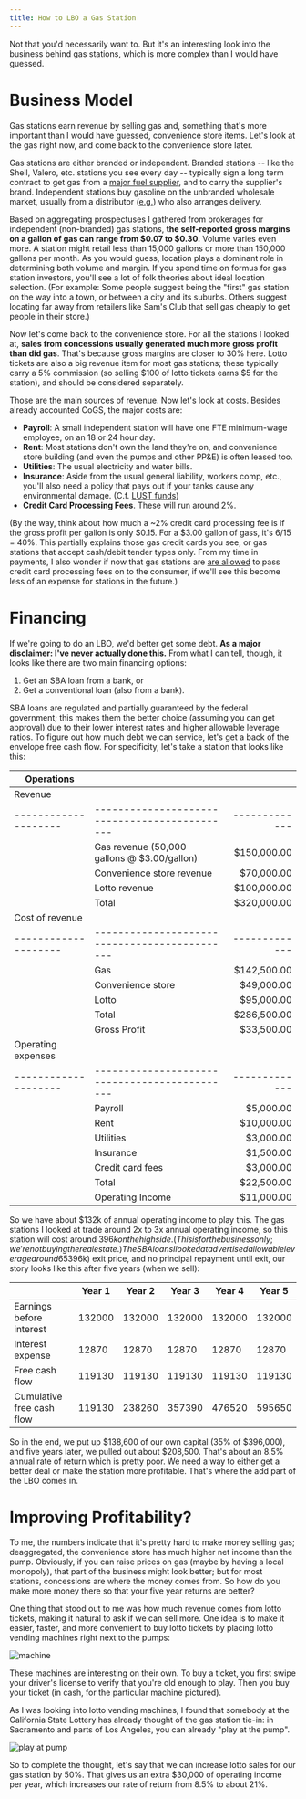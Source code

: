 ```yaml
---
title: How to LBO a Gas Station
---
```


Not that you'd necessarily want to. But it's an interesting look into the business behind gas stations, which is more complex than I would have guessed.

# Business Model

Gas stations earn revenue by selling gas and, something that's more important than I would have guessed, convenience store items. Let's look at the gas right now, and come back to the convenience store later.

Gas stations are either branded or independent. Branded stations -- like the Shell, Valero, etc. stations you see every day -- typically sign a long term contract to get gas from a [major fuel supplier](http://www.kendrickoil.com/the-differences-between-branded-vs-unbranded-fuel/), and to carry the supplier's brand. Independent stations buy gasoline on the unbranded wholesale market, usually from a distributor ([e.g.](http://www.petroleumtraders.com/unbranded-retail.aspx)) who also arranges delivery. 

Based on aggregating prospectuses I gathered from brokerages for independent (non-branded) gas stations, **the self-reported gross margins on a gallon of gas can range from $0.07 to $0.30.** Volume varies even more. A station might retail less than 15,000 gallons or more than 150,000 gallons per month. As you would guess, location plays a dominant role in determining both volume and margin. If you spend time on formus for gas station investors, you'll see a lot of folk theories about ideal location selection. (For example: Some people suggest being the "first" gas station on the way into a town, or between a city and its suburbs. Others suggest locating far away from retailers like Sam's Club that sell gas cheaply to get people in their store.)

Now let's come back to the convenience store. For all the stations I looked at, **sales from concessions usually generated much more gross profit than did gas**. That's because gross margins are closer to 30% here. Lotto tickets are also a big revenue item for most gas stations; these typically carry a 5% commission (so selling $100 of lotto tickets earns $5 for the station), and should be considered separately.

Those are the main sources of revenue. Now let's look at costs. Besides already accounted CoGS, the major costs are:

* **Payroll**: A small independent station will have one FTE minimum-wage employee, on an 18 or 24 hour day.
* **Rent**: Most stations don't own the land they're on, and convenience store building (and even the pumps and other PP&E) is often leased too.
* **Utilities**: The usual electricity and water bills.
* **Insurance**: Aside from the usual general liability, workers comp, etc., you'll also need a policy that pays out if your tanks cause any environmental damage. (C.f. [LUST funds](https://www.epa.gov/ust/leaking-underground-storage-tank-lust-trust-fund))
* **Credit Card Processing Fees**. These will run around 2%.

(By the way, think about how much a ~2% credit card processing fee is if the gross profit per gallon is only $0.15. For a $3.00 gallon of gass, it's 6/15 = 40%. This partially explains those gas credit cards you see, or gas stations that accept cash/debit tender types only. From my time in payments, I also wonder if now that gas stations are  [are allowed](https://www.nerdwallet.com/blog/credit-cards/credit-card-charged-more-gas-station/) to pass credit card processing fees on to the consumer, if we'll see this become less of an expense for stations in the future.)

# Financing

If we're going to do an LBO, we'd better get some debt. **As a major disclaimer: I've never actually done this.** From what I can tell, though, it looks like there are two main financing options:

1. Get an SBA loan from a bank, or
2. Get a conventional loan (also from a bank).

SBA loans are regulated and partially guaranteed by the federal government; this makes them the better choice (assuming you can get approval) due to their lower interest rates and higher allowable leverage ratios. To figure out how much debt we can service, let's get a back of the envelope free cash flow. For specificity, let's take a station that looks like this:


| Operations         |                                             |             |
|--------------------|---------------------------------------------|------------:|
| Revenue            |                                             |             |
|--------------------|---------------------------------------------|-------------|
|                    | Gas revenue (50,000 gallons @ $3.00/gallon) | $150,000.00 |
|                    | Convenience store revenue                   | $70,000.00  |
|                    | Lotto revenue                               | $100,000.00 |
|                    | Total                                       | $320,000.00 |
| Cost of revenue    |                                             |             |
|--------------------|---------------------------------------------|-------------|
|                    | Gas                                         | $142,500.00 |
|                    | Convenience store                           | $49,000.00  |
|                    | Lotto                                       | $95,000.00  |
|                    | Total                                       | $286,500.00 |
|                    | Gross Profit                                | $33,500.00  |
| Operating expenses |                                             |             |
|--------------------|---------------------------------------------|-------------|
|                    | Payroll                                     | $5,000.00   |
|                    | Rent                                        | $10,000.00  |
|                    | Utilities                                   | $3,000.00   |
|                    | Insurance                                   | $1,500.00   |
|                    | Credit card fees                            | $3,000.00   |
|                    | Total                                       | $22,500.00  |
|                    | Operating Income                            | $11,000.00  |

So we have about $132k of annual operating income to play this. The gas stations I looked at trade around 2x to 3x annual operating income, so this station will cost around $396k on the high side. (This is for the business only; we're not buying the real estate.) The SBA loans I looked at advertised allowable leverage around 65% of purchase price, and our interest rate is no higher than 5.75% (by law); let's say we can get 5% because we're such a great lendee.  With flat operating income, the same ($396k) exit price, and no principal repayment until exit, our story looks like this after five years (when we sell):

|    | Year 1                    | Year 2 | Year 3 | Year 4 | Year 5 |
|---------------------------|--------|--------|--------|--------|--------|
| Earnings before interest  | 132000 | 132000 | 132000 | 132000 | 132000 |
| Interest expense          | 12870  | 12870  | 12870  | 12870  | 12870  |
| Free cash flow            | 119130 | 119130 | 119130 | 119130 | 119130 |
| Cumulative free cash flow | 119130 | 238260 | 357390 | 476520 | 595650 |

So in the end, we put up $138,600 of our own capital (35% of $396,000), and five years later, we pulled out about $208,500. That's about an 8.5% annual rate of return which is pretty poor. We need a way to either get a better deal or make the station more profitable. That's where the add part of the LBO comes in.

# Improving Profitability?

To me, the numbers indicate that it's pretty hard to make money selling gas; deaggregated, the convenience store has much higher net income than the pump. Obviously, if you can raise prices on gas (maybe by having a local monopoly), that part of the business might look better; but for most stations, concessions are where the money comes from. So how do you make more money there so that your five year returns are better?

One thing that stood out to me was how much revenue comes from lotto tickets, making it natural to ask if we can sell more. One idea is to make it easier, faster, and more convenient to buy lotto tickets by placing lotto vending machines right next to the pumps:

![machine](http://static.www.calottery.com/~/media/Lucky-Retailers/more-ways-to-buy/16-bin_VM_Scratchers_vending_machine.jpg)

These machines are interesting on their own. To buy a ticket, you first swipe your driver's license to verify that you're old enough to play. Then you buy your ticket (in cash, for the particular machine pictured). 

As I was looking into lotto vending machines, I found that somebody at the California State Lottery has already thought of the gas station tie-in: in Sacramento and parts of Los Angeles, you can already "play at the pump".

![play at pump](http://static.www.calottery.com/~/media/Happenings/promos/Play%20at%20the%20Pump/pump-white-background-smaller.jpg)

So to complete the thought, let's say that we can increase lotto sales for our gas station by 50%. That gives us an extra $30,000 of operating income per year, which increases our rate of return from 8.5% to about 21%.
